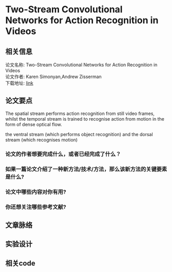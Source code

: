 # Two-Stream Convolutional Networks for Action Recognition in Videos

## 相关信息

论文名称: Two-Stream Convolutional Networks for Action Recognition in Videos
<br/>
论文作者: Karen Simonyan,Andrew Zisserman
<br/>
下载地址: [link](https://arxiv.org/pdf/1406.2199.pdf)
<br/>

## 论文要点

The spatial stream performs action recognition from still video
frames, whilst the temporal stream is trained to recognise action from motion in the form of dense optical flow.

the ventral stream (which performs object recognition) and the dorsal stream (which recognises motion)

### 论文的作者想要完成什么，或者已经完成了什么？

### 如果一篇论文介绍了一种新方法/技术/方法，那么该新方法的关键要素是什么?

### 论文中哪些内容对你有用?

### 你还想关注哪些参考文献?


## 文章脉络

## 实验设计


## 相关code





